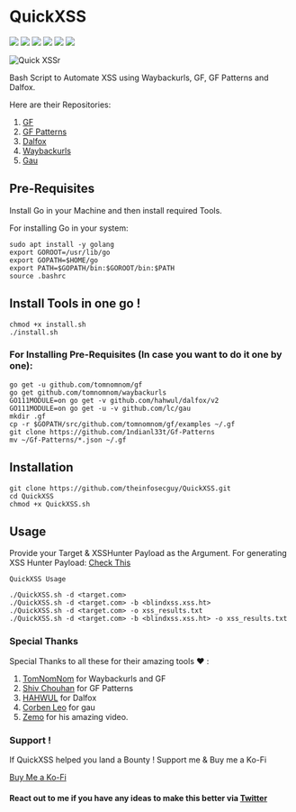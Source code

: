 # QuickXSS

![](https://img.shields.io/badge/license-MIT-red)
![](https://img.shields.io/badge/PR's-Welcome-red)
![](https://img.shields.io/badge/version-2.0.0-red)
![](https://img.shields.io/github/contributors/theinfosecguy/QuickXSS?color=red)
![](https://img.shields.io/github/forks/theinfosecguy/QuickXSS?color=red)
![](https://img.shields.io/github/stars/theinfosecguy/QuickXSS?color=red)

![Quick XSSr](https://user-images.githubusercontent.com/33570148/109413987-6fc3d780-79d6-11eb-9af2-bb58432fc151.png)

Bash Script to Automate XSS using Waybackurls, GF, GF Patterns and Dalfox. 

Here are their Repositories:

1. [GF](https://github.com/tomnomnom/gf)
2. [GF Patterns](https://github.com/1ndianl33t/Gf-Patterns)
3. [Dalfox](https://github.com/hahwul/dalfox)
4. [Waybackurls](https://github.com/tomnomnom/waybackurls)
5. [Gau](https://github.com/lc/gau)

## Pre-Requisites

Install Go in your Machine and then install required Tools.

For installing Go in your system:
```
sudo apt install -y golang
export GOROOT=/usr/lib/go
export GOPATH=$HOME/go
export PATH=$GOPATH/bin:$GOROOT/bin:$PATH
source .bashrc
```
## Install Tools in one go !

```
chmod +x install.sh
./install.sh
```

### For Installing Pre-Requisites (In case you want to do it one by one):
```
go get -u github.com/tomnomnom/gf
go get github.com/tomnomnom/waybackurls
GO111MODULE=on go get -v github.com/hahwul/dalfox/v2
GO111MODULE=on go get -u -v github.com/lc/gau
mkdir .gf
cp -r $GOPATH/src/github.com/tomnomnom/gf/examples ~/.gf
git clone https://github.com/1ndianl33t/Gf-Patterns
mv ~/Gf-Patterns/*.json ~/.gf
```

## Installation

```
git clone https://github.com/theinfosecguy/QuickXSS.git
cd QuickXSS
chmod +x QuickXSS.sh
```

## Usage 

Provide your Target & XSSHunter Payload as the Argument.
For generating XSS Hunter Payload: [Check This](https://xsshunter.com/)

```
QuickXSS Usage 

./QuickXSS.sh -d <target.com>
./QuickXSS.sh -d <target.com> -b <blindxss.xss.ht>
./QuickXSS.sh -d <target.com> -o xss_results.txt 
./QuickXSS.sh -d <target.com> -b <blindxss.xss.ht> -o xss_results.txt

```

### Special Thanks

Special Thanks to all these for their amazing tools ❤ : 
1. [TomNomNom](https://twitter.com/tomnomnom/) for Waybackurls and GF
2. [Shiv Chouhan](https://twitter.com/1ndianl33t) for GF Patterns
3. [HAHWUL](https://twitter.com/hahwul) for Dalfox
4. [Corben Leo]() for gau
4. [Zemo](https://www.youtube.com/watch?v=fVBvqy-7Ug0) for his amazing video.

### Support !

If QuickXSS helped you land a Bounty ! Support me & Buy me a Ko-Fi

[Buy Me a Ko-Fi](https://ko-fi.com/theinfosecguy)


#### React out to me if you have any ideas to make this better via [Twitter](https://twitter.com/g0t_rOoT_)
